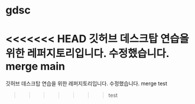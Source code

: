 # gdsc
<<<<<<< HEAD
깃허브 데스크탑 연습을 위한 레퍼지토리입니다. 수정했습니다. merge main
=======
깃허브 데스크탑 연습을 위한 레퍼지토리입니다. 수정했습니다. merge test
>>>>>>> test
